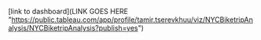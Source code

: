 [link to dashboard](LINK GOES HERE "https://public.tableau.com/app/profile/tamir.tserevkhuu/viz/NYCBiketripAnalysis/NYCBiketripAnalysis?publish=yes")
